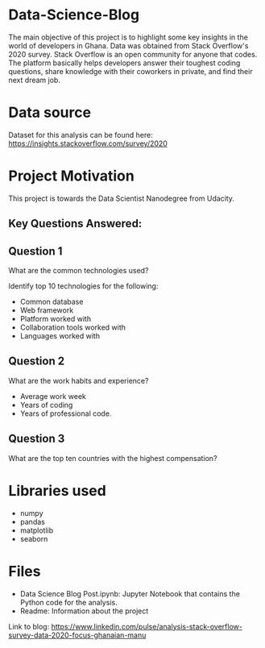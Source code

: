 # Data-Science-Blog

The main objective of this project is to highlight some key insights in the world of developers in Ghana. Data was obtained from Stack Overflow's 2020 survey. Stack Overflow is an open community for anyone that codes. The platform basically helps developers answer their toughest coding questions, share knowledge with their coworkers in private, and find their next dream job.

# Data source

Dataset for this analysis can be found here: https://insights.stackoverflow.com/survey/2020

# Project Motivation

This project is towards the Data Scientist Nanodegree from Udacity.

## Key Questions Answered:

## Question 1

What are the common technologies used?

Identify top 10 technologies for the following:

- Common database
- Web framework
- Platform worked with
- Collaboration tools worked with
- Languages worked with

## Question 2

What are the work habits and experience?

- Average work week
- Years of coding
- Years of professional code.

## Question 3

What are the top ten countries with the highest compensation?

# Libraries used

- numpy
- pandas
- matplotlib
- seaborn

# Files

- Data Science Blog Post.ipynb: Jupyter Notebook that contains the Python code for the analysis.
- Readme: Information about the project



Link to blog: https://www.linkedin.com/pulse/analysis-stack-overflow-survey-data-2020-focus-ghanaian-manu
